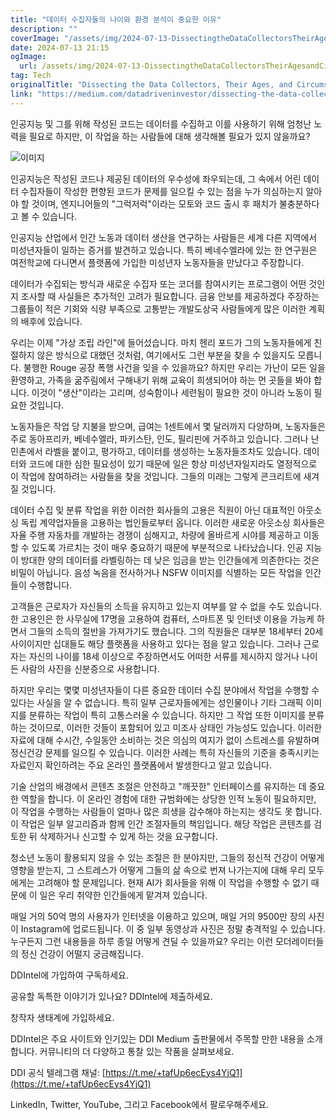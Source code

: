 ```yaml
---
title: "데이터 수집자들의 나이와 환경 분석이 중요한 이유"
description: ""
coverImage: "/assets/img/2024-07-13-DissectingtheDataCollectorsTheirAgesandCircumstancesIsEssential_0.png"
date: 2024-07-13 21:15
ogImage: 
  url: /assets/img/2024-07-13-DissectingtheDataCollectorsTheirAgesandCircumstancesIsEssential_0.png
tag: Tech
originalTitle: "Dissecting the Data Collectors, Their Ages, and Circumstances Is Essential"
link: "https://medium.com/datadriveninvestor/dissecting-the-data-collectors-their-ages-and-circumstances-is-essential-c5c5fda3c02d"
---
```



인공지능 및 그를 위해 작성된 코드는 데이터를 수집하고 이를 사용하기 위해 엄청난 노력을 필요로 하지만, 이 작업을 하는 사람들에 대해 생각해볼 필요가 있지 않을까요?

![이미지](/assets/img/2024-07-13-DissectingtheDataCollectorsTheirAgesandCircumstancesIsEssential_0.png)

인공지능은 작성된 코드나 제공된 데이터의 우수성에 좌우되는데, 그 속에서 어린 데이터 수집자들이 작성한 편향된 코드가 문제를 일으킬 수 있는 점을 누가 의심하는지 알아야 할 것이며, 엔지니어들의 "그럭저럭"이라는 모토와 코드 출시 후 패치가 불충분하다고 볼 수 있습니다.

인공지능 산업에서 인간 노동과 데이터 생산을 연구하는 사람들은 세계 다른 지역에서 미성년자들이 일하는 증거를 발견하고 있습니다. 특히 베네수엘라에 있는 한 연구원은 여전학교에 다니면서 플랫폼에 가입한 미성년자 노동자들을 만났다고 주장합니다.

<div class="content-ad"></div>

데이터가 수집되는 방식과 새로운 수집자 또는 코더를 참여시키는 프로그램이 어떤 것인지 조사할 때 사실들은 추가적인 고려가 필요합니다. 금융 안보를 제공하겠다 주장하는 그룹들이 적은 기회와 식량 부족으로 고통받는 개발도상국 사람들에게 많은 이러한 계획의 배후에 있습니다.

우리는 이제 "가상 조립 라인"에 들어섰습니다. 마치 헨리 포드가 그의 노동자들에게 친절하지 않은 방식으로 대했던 것처럼, 여기에서도 그런 부분을 찾을 수 있을지도 모릅니다. 불행한 Rouge 공장 폭행 사건을 잊을 수 있을까요? 하지만 우리는 가난이 모든 일을 환영하고, 가족을 굶주림에서 구해내기 위해 교육이 희생되어야 하는 먼 곳들을 봐야 합니다. 이것이 "생산"이라는 고리며, 성숙함이나 세련됨이 필요한 것이 아니라 노동이 필요한 것입니다.

노동자들은 작업 당 지불을 받으며, 급여는 1센트에서 몇 달러까지 다양하며, 노동자들은 주로 동아프리카, 베네수엘라, 파키스탄, 인도, 필리핀에 거주하고 있습니다. 그러나 난민촌에서 라벨을 붙이고, 평가하고, 데이터를 생성하는 노동자들조차도 있습니다. 데이터와 코드에 대한 심한 필요성이 있기 때문에 일은 항상 미성년자일지라도 열정적으로 이 작업에 참여하려는 사람들을 찾을 것입니다. 그들의 미래는 그렇게 콘크리트에 새겨질 것입니다.

데이터 수집 및 분류 작업을 위한 이러한 회사들의 고용은 직원이 아닌 대표적인 아웃소싱 독립 계약업자들을 고용하는 법인들로부터 옵니다. 이러한 새로운 아웃소싱 회사들은 자율 주행 자동차를 개발하는 경쟁이 심해지고, 차량에 올바르게 시야를 제공하고 이동할 수 있도록 가르치는 것이 매우 중요하기 때문에 부분적으로 나타났습니다. 인공 지능이 방대한 양의 데이터를 라벨링하는 데 낮은 임금을 받는 인간들에게 의존한다는 것은 비밀이 아닙니다. 음성 녹음을 전사하거나 NSFW 이미지를 식별하는 모든 작업을 인간들이 수행합니다.

<div class="content-ad"></div>

고객들은 근로자가 자신들의 소득을 유지하고 있는지 여부를 알 수 없을 수도 있습니다. 한 고용인은 한 사무실에 17명을 고용하여 컴퓨터, 스마트폰 및 인터넷 이용을 가능케 하면서 그들의 소득의 절반을 가져가기도 했습니다. 그의 직원들은 대부분 18세부터 20세 사이이지만 십대들도 해당 플랫폼을 사용하고 있다는 점을 알고 있습니다. 그러나 근로자는 자신의 나이를 18세 이상으로 주장하면서도 어떠한 서류를 제시하지 않거나 나이든 사람의 사진을 신분증으로 사용합니다.

하지만 우리는 몇몇 미성년자들이 다른 중요한 데이터 수집 분야에서 작업을 수행할 수 있다는 사실을 알 수 없습니다. 특히 일부 근로자들에게는 성인물이나 기타 그래픽 이미지를 분류하는 작업이 특히 고통스러울 수 있습니다. 하지만 그 작업 또한 이미지를 분류하는 것이므로, 이러한 것들이 포함되어 있고 미조사 상태인 가능성도 있습니다. 이러한 자료에 대해 수시간, 수일동안 소비하는 것은 의심의 여지가 없이 스트레스를 유발하며 정신건강 문제를 일으킬 수 있습니다. 이러한 사례는 특히 자신들의 기준을 충족시키는 자료인지 확인하려는 주요 온라인 플랫폼에서 발생한다고 알고 있습니다.

기술 산업의 배경에서 콘텐츠 조절은 안전하고 "깨끗한" 인터페이스를 유지하는 데 중요한 역할을 합니다. 이 온라인 경험에 대한 규범화에는 상당한 인적 노동이 필요하지만, 이 작업을 수행하는 사람들이 얼마나 많은 희생을 감수해야 하는지는 생각도 못 합니다. 이 작업은 일부 알고리즘과 함께 인간 조절자들의 책임입니다. 해당 작업은 콘텐츠를 검토한 뒤 삭제하거나 신고할 수 있게 하는 것을 요구합니다.

청소년 노동이 활용되지 않을 수 있는 조절은 한 분야지만, 그들의 정신적 건강이 어떻게 영향을 받는지, 그 스트레스가 어떻게 그들의 삶 속으로 번져 나가는지에 대해 우리 모두에게는 고려해야 할 문제입니다. 현재 AI가 회사들을 위해 이 작업을 수행할 수 없기 때문에 이 일은 우리 취약한 인간들에게 맡겨져 있습니다.

<div class="content-ad"></div>

매일 거의 50억 명의 사용자가 인터넷을 이용하고 있으며, 매일 거의 9500만 장의 사진이 Instagram에 업로드됩니다. 이 중 일부 동영상과 사진은 정말 충격적일 수 있습니다. 누구든지 그런 내용들을 하루 종일 어떻게 견딜 수 있을까요? 우리는 이런 모더레이터들의 정신 건강이 어떨지 궁금해집니다.

DDIntel에 가입하여 구독하세요.

공유할 독특한 이야기가 있나요? DDIntel에 제출하세요.

창작자 생태계에 가입하세요.

<div class="content-ad"></div>

DDIntel은 주요 사이트와 인기있는 DDI Medium 출판물에서 주목할 만한 내용을 소개합니다. 커뮤니티의 더 다양하고 통찰 있는 작품을 살펴보세요.

DDI 공식 텔레그램 채널: [https://t.me/+tafUp6ecEys4YjQ1](https://t.me/+tafUp6ecEys4YjQ1)

LinkedIn, Twitter, YouTube, 그리고 Facebook에서 팔로우해주세요.